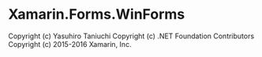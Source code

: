 Xamarin.Forms.WinForms
====

Copyright (c) Yasuhiro Taniuchi
Copyright (c) .NET Foundation Contributors
Copyright (c) 2015-2016 Xamarin, Inc.
